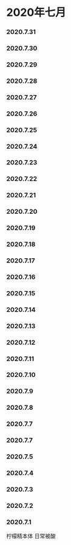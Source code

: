 # 2020年七月
### 2020.7.31
### 2020.7.30
### 2020.7.29
### 2020.7.28
### 2020.7.27
### 2020.7.26
### 2020.7.25
### 2020.7.24
### 2020.7.23
### 2020.7.22
### 2020.7.21
### 2020.7.20
### 2020.7.19
### 2020.7.18
### 2020.7.17
### 2020.7.16
### 2020.7.15
### 2020.7.14
### 2020.7.13
### 2020.7.12
### 2020.7.11
### 2020.7.10
### 2020.7.9
### 2020.7.8
### 2020.7.7
### 2020.7.7
### 2020.7.5
### 2020.7.4
### 2020.7.3
### 2020.7.2
### 2020.7.1

柠檬精本体 日常被酸
